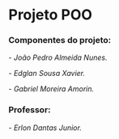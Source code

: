 <h1>Projeto POO</h1>
<h3>Componentes do projeto:</h3>
<p><em>- João Pedro Almeida Nunes.</p></em>
<p><em>- Edglan Sousa Xavier.</em></p>
<p><em>- Gabriel Moreira Amorin.</em></p>
<h3>Professor:</h3>
<p><em>- Erlon Dantas Junior.</p></em>
